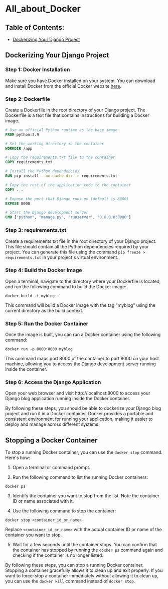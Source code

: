 # All_about_Docker

## Table of Contents:
- [Dockerizing Your Django Project](#dockerizing-your-django-project)


## Dockerizing Your Django Project

### Step 1: Docker Installation
Make sure you have Docker installed on your system. You can download and install Docker from the official Docker website [here](https://www.docker.com/get-started).

### Step 2: Dockerfile
Create a Dockerfile in the root directory of your Django project. The Dockerfile is a text file that contains instructions for building a Docker image.

```Dockerfile
# Use an official Python runtime as the base image
FROM python:3.9

# Set the working directory in the container
WORKDIR /app

# Copy the requirements.txt file to the container
COPY requirements.txt .

# Install the Python dependencies
RUN pip install --no-cache-dir -r requirements.txt

# Copy the rest of the application code to the container
COPY . .

# Expose the port that Django runs on (default is 8000)
EXPOSE 8000

# Start the Django development server
CMD ["python", "manage.py", "runserver", "0.0.0.0:8000"]
```

### Step 3: requirements.txt
Create a requirements.txt file in the root directory of your Django project. This file should contain all the Python dependencies required by your project. You can generate this file using the command `pip freeze > requirements.txt` in your project's virtual environment.

### Step 4: Build the Docker Image
Open a terminal, navigate to the directory where your Dockerfile is located, and run the following command to build the Docker image:

```
docker build -t myblog .
```

This command will build a Docker image with the tag "myblog" using the current directory as the build context.

### Step 5: Run the Docker Container
Once the image is built, you can run a Docker container using the following command:

```
docker run -p 8000:8000 myblog
```

This command maps port 8000 of the container to port 8000 on your host machine, allowing you to access the Django development server running inside the container.

### Step 6: Access the Django Application
Open your web browser and visit http://localhost:8000 to access your Django blog application running inside the Docker container.

By following these steps, you should be able to dockerize your Django blog project and run it in a Docker container. Docker provides a portable and consistent environment for running your application, making it easier to deploy and manage across different systems.

## Stopping a Docker Container

To stop a running Docker container, you can use the `docker stop` command. Here's how:

1. Open a terminal or command prompt.

2. Run the following command to list the running Docker containers:
```
docker ps
```

3. Identify the container you want to stop from the list. Note the container ID or name associated with it.

4. Use the following command to stop the container:
```
docker stop <container_id_or_name>
```
Replace `<container_id_or_name>` with the actual container ID or name of the container you want to stop.

5. Wait for a few seconds until the container stops. You can confirm that the container has stopped by running the `docker ps` command again and checking if the container is no longer listed.

By following these steps, you can stop a running Docker container. Stopping a container gracefully allows it to clean up and exit properly. If you want to force-stop a container immediately without allowing it to clean up, you can use the `docker kill` command instead of `docker stop`.


